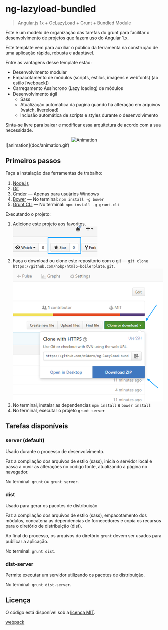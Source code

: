# ng-lazyload-bundled

> Angular.js 1x + OcLazyLoad + Grunt + Bundled Module


Este é um modelo de organização das tarefas do grunt para facilitar o desenvolvimento 
de projetos que fazem uso do Angular 1.x. 

Este template vem para auxiliar o público da ferramenta na construção de uma aplicação rápida, robusta e adaptável.

Entre as vantagens desse template estão:

* Desenvolvimento modular
* Empacotamento de módulos (scripts, estilos, imagens e webfonts) (ao estilo [webpack])
* Carregamento Assíncrono (Lazy loading) de módulos
* Desenvolvimento ágil
    - Sass
    - Atualização automática da pagina quando há alteração em arquivos (watch, livereload)
    - Inclusão automática de scripts e styles durante o desenvolvimento


Sinta-se livre para baixar e modificar essa arquitetura de acordo com a sua necessidade.

<div align="center">
    <img 
        src="https://github.com/nidorx/ng-lazyload-bundled/raw/master/doc/animation.gif" 
        alt="Animation" style="max-width:100%;">
</div>
![animation](doc/animation.gif)

## Primeiros passos

Faça a instalação das ferramentas de trabalho:

1. [Node.js](https://nodejs.org/en/download)
2. [Git](https://git-scm.com/downloads)
3. [Cmder](http://cmder.net) — Apenas para usuários Windows
4. [Bower](https://bower.io) — No terminal: `npm install -g bower`
5. [Grunt CLI](http://gruntjs.com) — No terminal: `npm install -g grunt-cli`


Executando o projeto:

1. Adicione este projeto aos favoritos.
    ![star](doc/star.png)
2. Faça o download ou clone este repositorio com o git — `git clone https://github.com/h5bp/html5-boilerplate.git`.
    ![clone](doc/clone.png)
3. No terminal, instalar as dependencias `npm install` e `bower install`
3. No terminal, executar o projeto `grunt server`

## Tarefas disponíveis

### server (default)

Usado durante o processo de desenvolvimento. 

Faz a compilação dos arquivos de estilo (sass), inicia o servidor local e passa a ouvir as alterações no codigo fonte, 
atualizando a página no navegador.

No terminal: `grunt` ou `grunt server`.


### dist

Usado para gerar os pacotes de distribuição

Faz a compilação dos arquivos de estilo (sass), empacotamento dos módulos, concatena as dependencias de fornecedores
e copia os recursos para o diretório de distribuição (dist).

Ao final do processo, os arquivos do diretório `grunt` devem ser usados para publicar a aplicação.

No terminal: `grunt dist`.


### dist-server

Permite executar um servidor utilizando os pacotes de distribuição.

No terminal: `grunt dist-server`.


## Licença

O código está disponível sob a [licença MIT](LICENSE).

[webpack](https://webpack.github.io/)